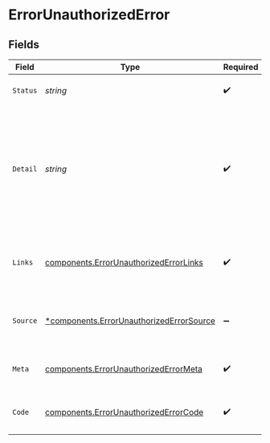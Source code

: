# ErrorUnauthorizedError


## Fields

| Field                                                                                                                                      | Type                                                                                                                                       | Required                                                                                                                                   | Description                                                                                                                                | Example                                                                                                                                    |
| ------------------------------------------------------------------------------------------------------------------------------------------ | ------------------------------------------------------------------------------------------------------------------------------------------ | ------------------------------------------------------------------------------------------------------------------------------------------ | ------------------------------------------------------------------------------------------------------------------------------------------ | ------------------------------------------------------------------------------------------------------------------------------------------ |
| `Status`                                                                                                                                   | *string*                                                                                                                                   | :heavy_check_mark:                                                                                                                         | The HTTP status code for the error.                                                                                                        | 400                                                                                                                                        |
| `Detail`                                                                                                                                   | *string*                                                                                                                                   | :heavy_check_mark:                                                                                                                         | A message that explains the meaning of the error code. Developers are advised not to make programmatic use of this value, as it may change | The request failed because it was not in the correct format or did not contain valid data.                                                 |
| `Links`                                                                                                                                    | [components.ErrorUnauthorizedErrorLinks](../../models/components/errorunauthorizederrorlinks.md)                                           | :heavy_check_mark:                                                                                                                         | A list of links to resources that may be helpful in resolving the error.                                                                   |                                                                                                                                            |
| `Source`                                                                                                                                   | [*components.ErrorUnauthorizedErrorSource](../../models/components/errorunauthorizederrorsource.md)                                        | :heavy_minus_sign:                                                                                                                         | Location in the request that may have caused the error.                                                                                    |                                                                                                                                            |
| `Meta`                                                                                                                                     | [components.ErrorUnauthorizedErrorMeta](../../models/components/errorunauthorizederrormeta.md)                                             | :heavy_check_mark:                                                                                                                         | Additional information about the error.                                                                                                    |                                                                                                                                            |
| `Code`                                                                                                                                     | [components.ErrorUnauthorizedErrorCode](../../models/components/errorunauthorizederrorcode.md)                                             | :heavy_check_mark:                                                                                                                         | A code that indicates what went wrong.                                                                                                     | INVALID_TOKEN                                                                                                                              |